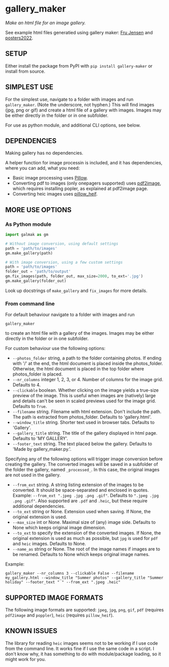 # gallery_maker
*Make an html file for an image gallery.*

See example html files generatied using gallery maker: [Fru Jensen](https://vedranaa.github.io/FJ/) and [posters2022](https://www2.imm.dtu.dk/courses/02506/posters2022.html).

 ## SETUP
Either install the package from PyPI with `pip install gallery-maker` or install from source.

## SIMPLEST USE
For the simplest use, navigate to a folder with images and run `gallery_maker`. (Note the underscore, not hyphen.) This will find images (jpg, png or gif) and create a html file of a gallery with images. Images may be either directly in the folder or in one subfolder.

For use as python module, and additional CLI options, see below.

## DEPENDENCIES
Making gallery has no dependencies.

A helper function for image processin is included, and it has dependencies, where you can add, what you need: 
- Basic image processing uses [Pillow](https://pypi.org/project/pillow/).
- Converting pdf to images (only onepagers supported) uses [pdf2image](https://pypi.org/project/pdf2image/), which requires installing popler, as explained at pdf2image page.
- Converting heic images uses [pillow_heif](https://pypi.org/project/pillow-heif/).

## MORE USE OPTIONS
### As Python module

```python
import galmak as gm

# Without image conversion, using default settings
path = 'path/to/images'
gm.make_gallery(path)

# With image conversion, using a few custom settings
path = 'path/to/images'
folder_out = 'path/to/output'
gm.fix_images(path, folder_out, max_size=2000, to_ext='.jpg')
gm.make_gallery(folder_out)
```
Look up docstrings of `make_gallery` and `fix_images` for more details.


### From command line

For default behaviour navigate to a folder with images and run 
```
gallery_maker
```
to create an html file with a gallery of the images. Images may be either directly in the folder or in one subfolder. 

For custom behaviour use the following options:
- `--photos_folder` string, a path to the folder containing photos. If ending with '/' at the end, the html document is placed inside the photos_folder. Otherwise, the html document is placed in the top folder where photos_folder is placed.
- `--nr_columns` integer 1, 2, 3, or 4. Number of columns for the image grid. Defaults to 4.
- `--clickable` boolean. Whether clicking on the image yields a true-size preview of the image. This is useful when images are (natively) large and details can't be seen in scaled previews used for the image grid. Defaults to `True`.
- `--filename` string. Filename with html extension. Don't include the path. The path is extracted from photos_folder. Defaults to 'gallery.html'.
- `--window_title` string. Shorter text used in browser tabs. Defaults to 'Gallery'.
- `--gallery_title` string. The title of the gallery displayed in html page. Defaults to 'MY GALLERY'.
- `--footer_text` string. The text placed below the gallery. Defaults to 'Made by gallery_maker.py.'.

Specifying any of the following options will trigger image conversion before creating the gallery. The converted images will be saved in a subfolder of the folder the gallery, named `_processed_`. In this case, the original images are not used in the gallery.

- `--from_ext` string. A string listing extension of the images to be converted. It should be space-separated and enclosed in quotes. Example: `--from_ext ".jpeg .jpg .png .gif"`. Defaults to `".jpeg .jpg .png .gif"`. Also supported are `.pdf` and `.heic`, but these require additional dependencies.
- `--to_ext` string or None. Extension used when saving. If None, the original extension is used. 
- `--max_size` int or None. Maximal size of (any) image side. Defaults to None which keeps original image dimension.
- `--to_ext` to specify the extension of the converted images. If None, the original extension is used as much as possible, but `jpg` is used for `pdf` and `heic` images. Defaults to None.
- `--name_as` string or None. The root of the image names if images are to be renamed. Defaults to None which keeps original image names.

Example:
```
gallery_maker --nr_columns 3 --clickable False --filename my_gallery.html --window_title "Summer photos" --gallery_title "Summer holiday" --footer_text " " --from_ext ".jpeg .heic" 
```

## SUPPORTED IMAGE FORMATS
The following image formats are supported: `jpeg`, `jpg`, `png`, `gif`, `pdf` (requires `pdf2image` and `poppler`), `heic` (requires `pillow_heif`).
  
## KNOWN ISSUES
The library for reading `heic` images seems not to be working if I use code from the command line. It works fine if I use the same code in a script. I don't know why, it has something to do with module/package loading, so it might work for you.




